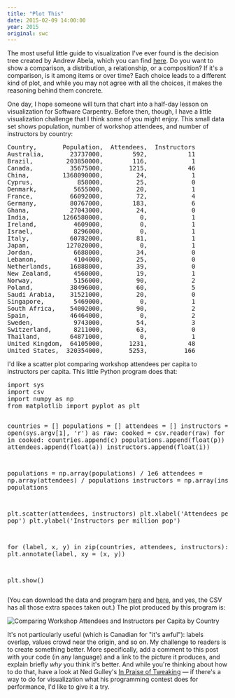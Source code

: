 ```yaml
---
title: "Plot This"
date: 2015-02-09 14:00:00
year: 2015
original: swc
---
```

<p>
  The most useful little guide to visualization I've ever found
  is the decision tree created by Andrew Abela,
  which you can find <a href="http://extremepresentation.typepad.com/files/choosing-a-good-chart-09.pdf">here</a>.
  Do you want to show a comparison, a distribution, a relationship, or a composition?
  If it's a comparison, is it among items or over time?
  Each choice leads to a different kind of plot,
  and while you may not agree with all the choices,
  it makes the reasoning behind them concrete.
</p>
<p>
  One day,
  I hope someone will turn that chart into a half-day lesson on visualization for Software Carpentry.
  Before then,
  though,
  I have a little visualization challenge that I think some of you might enjoy.
  This small data set shows population, number of workshop attendees, and number of instructors by country:
</p>
<pre>
Country,       Population,  Attendees,  Instructors
Australia,       23737000,        592,           11
Brazil,         203850000,        116,            1
Canada,          35675000,       1215,           46
China,         1368090000,         24,            1
Cyprus,            858000,         25,            0
Denmark,          5655000,         20,            1
France,          66092000,         72,            4
Germany,         80767000,        183,            6
Ghana,           27043000,         24,            0
India,         1266580000,          0,            1
Ireland,          4609000,          0,            1
Israel,           8296000,          0,            1
Italy,           60782000,         81,            1
Japan,          127020000,          0,            1
Jordan,           6688000,         34,            0
Lebanon,          4104000,         25,            0
Netherlands,     16888000,         39,            0
New Zealand,      4560000,         19,            1
Norway,           5156000,         90,            2
Poland,          38496000,         60,            5
Saudi Arabia,    31521000,         20,            0
Singapore,        5469000,          0,            1
South Africa,    54002000,         90,            2
Spain,           46464000,          0,            2
Sweden,           9743000,         54,            3
Switzerland,      8211000,         63,            0
Thailand,        64871000,          0,            1
United Kingdom,  64105000,       1231,           48
United States,  320354000,       5253,          166
</pre>
<p>
  I'd like a scatter plot comparing workshop attendees per capita to instructors per capita.
  This little Python program does that:
</p>
<pre>
import sys
import csv
import numpy as np
from matplotlib import pyplot as plt

countries = []
populations = []
attendees = []
instructors = []
with open(sys.argv[1], 'r') as raw:
    cooked = csv.reader(raw)
    for (c, p, a, i) in cooked:
        countries.append(c)
        populations.append(float(p))
        attendees.append(float(a))
        instructors.append(float(i))

populations = np.array(populations) / 1e6
attendees = np.array(attendees) / populations
instructors = np.array(instructors) / populations

plt.scatter(attendees, instructors)
plt.xlabel('Attendees per million pop')
plt.ylabel('Instructors per million pop')

for (label, x, y) in zip(countries, attendees, instructors):
    plt.annotate(label, xy = (x, y))

plt.show()
</pre>
<p>
  (You can download the data and program <a href="per-capita.csv">here</a> and <a href="per-capita.py">here</a>,
  and yes, the CSV has all those extra spaces taken out.)
  The plot produced by this program is:
</p>
<p>
  <img src="{{site.github.url}}/files/2015/02/per-capita.png" alt="Comparing Workshop Attendees and Instructors per Capita by Country" class="img-responsive" />
</p>
<p>
  It's not particularly useful
  (which is Canadian for "it's awful"):
  labels overlap,
  values crowd near the origin,
  and so on.
  My challenge to readers is to create something better.
  More specifically,
  add a comment to this post with your code (in any language) and a link to the picture it produces,
  and explain briefly <em>why</em> you think it's better.
  And while you're thinking about how to do that,
  have a look at Ned Gulley's <a href="http://www.starchamber.com/gulley/pubs/tweaking/tweaking.html">In Praise of Tweaking</a> &mdash;
  if there's a way to do for visualization what his programming contest does for performance,
  I'd like to give it a try.
</p>
